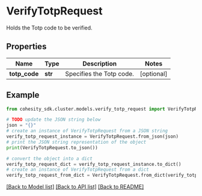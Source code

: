 # VerifyTotpRequest

Holds the Totp code to be verified.

## Properties

Name | Type | Description | Notes
------------ | ------------- | ------------- | -------------
**totp_code** | **str** | Specifies the Totp code. | [optional] 

## Example

```python
from cohesity_sdk.cluster.models.verify_totp_request import VerifyTotpRequest

# TODO update the JSON string below
json = "{}"
# create an instance of VerifyTotpRequest from a JSON string
verify_totp_request_instance = VerifyTotpRequest.from_json(json)
# print the JSON string representation of the object
print(VerifyTotpRequest.to_json())

# convert the object into a dict
verify_totp_request_dict = verify_totp_request_instance.to_dict()
# create an instance of VerifyTotpRequest from a dict
verify_totp_request_from_dict = VerifyTotpRequest.from_dict(verify_totp_request_dict)
```
[[Back to Model list]](../README.md#documentation-for-models) [[Back to API list]](../README.md#documentation-for-api-endpoints) [[Back to README]](../README.md)


